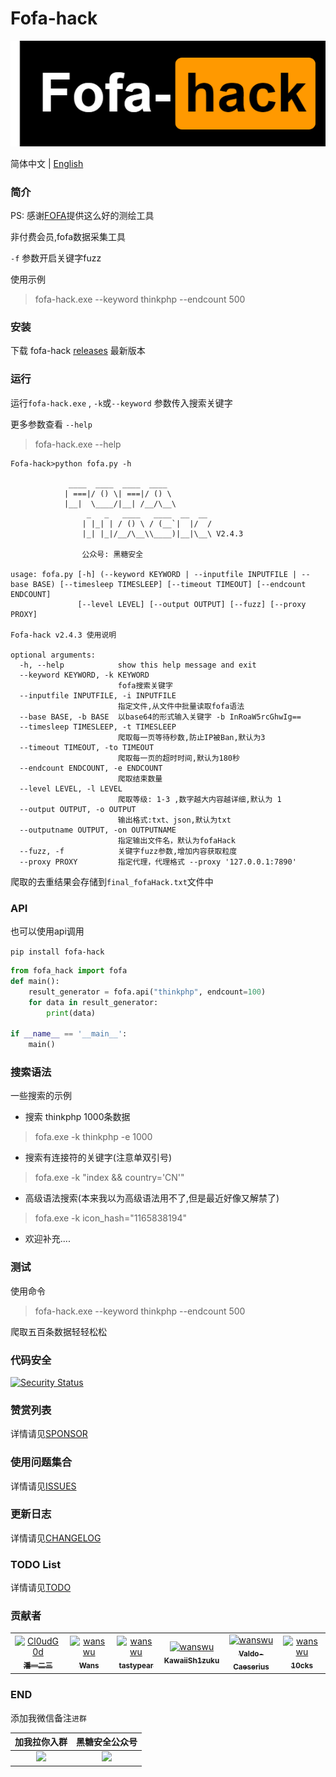 # Fofa-hack

![Fofa-hack](./images/logo.png)

简体中文 | [English](./docs/EN_README.md)
### 简介

PS: 感谢[FOFA](https://fofa.info/)提供这么好的测绘工具

非付费会员,fofa数据采集工具

`-f` 参数开启关键字fuzz

使用示例
> fofa-hack.exe --keyword thinkphp --endcount 500

### 安装

下载 fofa-hack [releases](https://github.com/Cl0udG0d/Fofa-hack/releases) 最新版本

### 运行

运行`fofa-hack.exe` , `-k`或`--keyword` 参数传入搜索关键字

更多参数查看 `--help`

> fofa-hack.exe --help

```shell
Fofa-hack>python fofa.py -h

             ____  ____  ____  ____      
            | ===|/ () \| ===|/ () \     
            |__|  \____/|__| /__/\__\    
                 _   _   ____   ____  __  __ 
                | |_| | / () \ / (__`|  |/  /
                |_| |_|/__/\__\\____)|__|\__\ V2.4.3

                公众号: 黑糖安全
            
usage: fofa.py [-h] (--keyword KEYWORD | --inputfile INPUTFILE | --base BASE) [--timesleep TIMESLEEP] [--timeout TIMEOUT] [--endcount ENDCOUNT]
               [--level LEVEL] [--output OUTPUT] [--fuzz] [--proxy PROXY]

Fofa-hack v2.4.3 使用说明

optional arguments:
  -h, --help            show this help message and exit
  --keyword KEYWORD, -k KEYWORD
                        fofa搜索关键字
  --inputfile INPUTFILE, -i INPUTFILE
                        指定文件,从文件中批量读取fofa语法
  --base BASE, -b BASE  以base64的形式输入关键字 -b InRoaW5rcGhwIg==
  --timesleep TIMESLEEP, -t TIMESLEEP
                        爬取每一页等待秒数,防止IP被Ban,默认为3
  --timeout TIMEOUT, -to TIMEOUT
                        爬取每一页的超时时间,默认为180秒
  --endcount ENDCOUNT, -e ENDCOUNT
                        爬取结束数量
  --level LEVEL, -l LEVEL
                        爬取等级: 1-3 ,数字越大内容越详细,默认为 1
  --output OUTPUT, -o OUTPUT
                        输出格式:txt、json,默认为txt
  --outputname OUTPUT, -on OUTPUTNAME
                        指定输出文件名，默认为fofaHack
  --fuzz, -f            关键字fuzz参数,增加内容获取粒度
  --proxy PROXY         指定代理，代理格式 --proxy '127.0.0.1:7890'
```

爬取的去重结果会存储到`final_fofaHack.txt`文件中

### API

也可以使用api调用

`pip install fofa-hack`

```python
from fofa_hack import fofa
def main():
    result_generator = fofa.api("thinkphp", endcount=100)
    for data in result_generator:
        print(data)

if __name__ == '__main__':
    main()
```

### 搜索语法
一些搜索的示例

+ 搜索 thinkphp 1000条数据
> fofa.exe -k thinkphp -e 1000

+ 搜索有连接符的关键字(注意单双引号)
> fofa.exe -k "index && country='CN'"

+ 高级语法搜索(本来我以为高级语法用不了,但是最近好像又解禁了)
> fofa.exe -k icon_hash="1165838194"

+ 欢迎补充....

### 测试

使用命令 

> fofa-hack.exe --keyword thinkphp --endcount 500

爬取五百条数据轻轻松松
### 代码安全

[![Security Status](https://www.murphysec.com/platform3/v31/badge/1720281845524238336.svg)](https://www.murphysec.com/console/report/1720281838695911424/1720281845524238336)

### 赞赏列表

详情请见[SPONSOR](docs/SPONSOR.md)

### 使用问题集合

详情请见[ISSUES](https://github.com/Cl0udG0d/Fofa-hack/issues)

### 更新日志

详情请见[CHANGELOG](docs/CHANGELOG.md)

### TODO List

详情请见[TODO](docs/TODO.md)

### 贡献者

<table>
<tr>
    <td align="center">
        <a href="https://github.com/Cl0udG0d">
            <img src="https://avatars.githubusercontent.com/u/45556496?v=4" width="100;" alt="Cl0udG0d"/>
            <br />
            <sub><b>潘一二三</b></sub>
        </a>
    </td>
    <td align="center">
        <a href="https://github.com/wanswu">
            <img src="https://avatars.githubusercontent.com/u/49047734?v=4" width="100;" alt="wanswu"/>
            <br />
            <sub><b>Wans</b></sub>
        </a>
    </td>
    <td align="center">
        <a href="https://github.com/tastypear">
            <img src="https://avatars.githubusercontent.com/u/1382667?v=4" width="100;" alt="wanswu"/>
            <br />
            <sub><b>tastypear</b></sub>
        </a>
    </td>
    <td align="center">
        <a href="https://github.com/KawaiiSh1zuku">
            <img src="https://avatars.githubusercontent.com/u/51824296?v=4" width="100;" alt="wanswu"/>
            <br />
            <sub><b>KawaiiSh1zuku</b></sub>
        </a>
    </td>
    <td align="center">
        <a href="https://github.com/Valdo-Caeserius">
            <img src="https://avatars.githubusercontent.com/u/148833225?v=4" width="100;" alt="wanswu"/>
            <br />
            <sub><b>Valdo-Caeserius</b></sub>
        </a>
    </td>
    <td align="center">
        <a href="https://github.com/10cks">
            <img src="https://avatars.githubusercontent.com/u/47177550?v=4" width="100;" alt="wanswu"/>
            <br />
            <sub><b>10cks</b></sub>
        </a>
    </td>
</tr>
</table>

### END 

添加我微信备注`进群`

|               加我拉你入群               |                                                            黑糖安全公众号                                                             |
|:----------------------------------------------------------: |:------------------------------------------------------------------------------------------------------------------------------:|
| <img src="https://springbird3.oss-cn-chengdu.aliyuncs.com/lianxiang/1a1f7894a170bec207e61bf86a01592.jpg" width="300"/> | <img src="https://springbird3.oss-cn-chengdu.aliyuncs.com/lianxiang/qrcode_for_gh_cead8e1080d6_430.jpg" width="300"/> |
